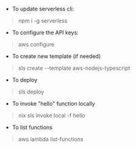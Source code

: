 
- To update serverless cli:
> npm i -g serverless

- To configure the API keys:
> aws configure

- To create new template (if needed)
> sls create --template aws-nodejs-typescript

- To deploy
> sls deploy

- To invoke "hello" function locally
> nix sls invoke local -f hello

- To list functions
> aws lambda list-functions
